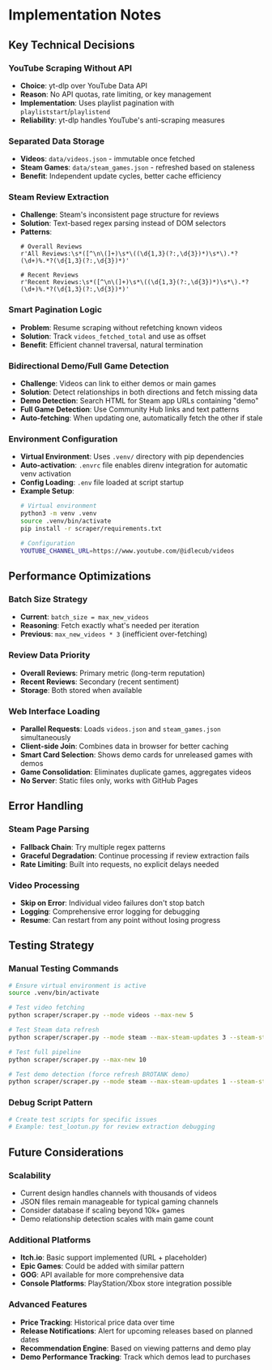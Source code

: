 # Implementation Notes

## Key Technical Decisions

### YouTube Scraping Without API
- **Choice**: yt-dlp over YouTube Data API
- **Reason**: No API quotas, rate limiting, or key management
- **Implementation**: Uses playlist pagination with `playliststart`/`playlistend`
- **Reliability**: yt-dlp handles YouTube's anti-scraping measures

### Separated Data Storage
- **Videos**: `data/videos.json` - immutable once fetched
- **Steam Games**: `data/steam_games.json` - refreshed based on staleness
- **Benefit**: Independent update cycles, better cache efficiency

### Steam Review Extraction
- **Challenge**: Steam's inconsistent page structure for reviews
- **Solution**: Text-based regex parsing instead of DOM selectors
- **Patterns**: 
  ```regex
  # Overall Reviews
  r'All Reviews:\s*([^\n\(]+)\s*\((\d{1,3}(?:,\d{3})*)\s*\).*?(\d+)%.*?(\d{1,3}(?:,\d{3})*)'
  
  # Recent Reviews  
  r'Recent Reviews:\s*([^\n\(]+)\s*\((\d{1,3}(?:,\d{3})*)\s*\).*?(\d+)%.*?(\d{1,3}(?:,\d{3})*)'
  ```

### Smart Pagination Logic
- **Problem**: Resume scraping without refetching known videos
- **Solution**: Track `videos_fetched_total` and use as offset
- **Benefit**: Efficient channel traversal, natural termination

### Bidirectional Demo/Full Game Detection
- **Challenge**: Videos can link to either demos or main games
- **Solution**: Detect relationships in both directions and fetch missing data
- **Demo Detection**: Search HTML for Steam app URLs containing "demo"
- **Full Game Detection**: Use Community Hub links and text patterns
- **Auto-fetching**: When updating one, automatically fetch the other if stale

### Environment Configuration
- **Virtual Environment**: Uses `.venv/` directory with pip dependencies
- **Auto-activation**: `.envrc` file enables direnv integration for automatic venv activation
- **Config Loading**: `.env` file loaded at script startup
- **Example Setup**:
  ```bash
  # Virtual environment
  python3 -m venv .venv
  source .venv/bin/activate
  pip install -r scraper/requirements.txt
  
  # Configuration
  YOUTUBE_CHANNEL_URL=https://www.youtube.com/@idlecub/videos
  ```

## Performance Optimizations

### Batch Size Strategy
- **Current**: `batch_size = max_new_videos`
- **Reasoning**: Fetch exactly what's needed per iteration
- **Previous**: `max_new_videos * 3` (inefficient over-fetching)

### Review Data Priority
- **Overall Reviews**: Primary metric (long-term reputation)
- **Recent Reviews**: Secondary (recent sentiment)
- **Storage**: Both stored when available

### Web Interface Loading
- **Parallel Requests**: Loads `videos.json` and `steam_games.json` simultaneously
- **Client-side Join**: Combines data in browser for better caching
- **Smart Card Selection**: Shows demo cards for unreleased games with demos
- **Game Consolidation**: Eliminates duplicate games, aggregates videos
- **No Server**: Static files only, works with GitHub Pages

## Error Handling

### Steam Page Parsing
- **Fallback Chain**: Try multiple regex patterns
- **Graceful Degradation**: Continue processing if review extraction fails
- **Rate Limiting**: Built into requests, no explicit delays needed

### Video Processing
- **Skip on Error**: Individual video failures don't stop batch
- **Logging**: Comprehensive error logging for debugging
- **Resume**: Can restart from any point without losing progress

## Testing Strategy

### Manual Testing Commands
```bash
# Ensure virtual environment is active
source .venv/bin/activate

# Test video fetching
python scraper/scraper.py --mode videos --max-new 5

# Test Steam data refresh
python scraper/scraper.py --mode steam --max-steam-updates 3 --steam-stale-days 0

# Test full pipeline
python scraper/scraper.py --max-new 10

# Test demo detection (force refresh BROTANK demo)
python scraper/scraper.py --mode steam --max-steam-updates 1 --steam-stale-days 0
```

### Debug Script Pattern
```python
# Create test scripts for specific issues
# Example: test_lootun.py for review extraction debugging
```

## Future Considerations

### Scalability
- Current design handles channels with thousands of videos
- JSON files remain manageable for typical gaming channels
- Consider database if scaling beyond 10k+ games
- Demo relationship detection scales with main game count

### Additional Platforms
- **Itch.io**: Basic support implemented (URL + placeholder)
- **Epic Games**: Could be added with similar pattern
- **GOG**: API available for more comprehensive data
- **Console Platforms**: PlayStation/Xbox store integration possible

### Advanced Features
- **Price Tracking**: Historical price data over time
- **Release Notifications**: Alert for upcoming releases based on planned dates
- **Recommendation Engine**: Based on viewing patterns and demo play
- **Demo Performance Tracking**: Track which demos lead to purchases